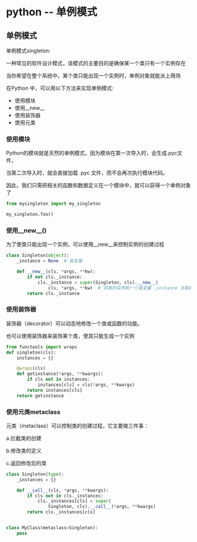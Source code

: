 <div id="metaData" createTime="2020-08-12 09:00:00" category="学习笔记" tags="后端;Python" title="python -- 单例模式"></div>

# python -- 单例模式

## 单例模式

单例模式singleton:

一种常见的软件设计模式，该模式的主要目的是确保某一个类只有一个实例存在

当你希望在整个系统中，某个类只能出现一个实例时，单例对象就能派上用场

在Python 中，可以用以下方法来实现单例模式:
* 使用模块
* 使用__new__
* 使用装饰器
* 使用元类

### 使用模块

Python的模块就是天然的单例模式，因为模块在第一次导入时，会生成.pyc文件，

当第二次导入时，就会直接加载 .pyc 文件，而不会再次执行模块代码。

因此，我们只需把相关的函数和数据定义在一个模块中，就可以获得一个单例对象了

```python
from mysingleton import my_singleton

my_singleton.foo()
```

### 使用__new__()

为了使类只能出现一个实例，可以使用__new__来控制实例的创建过程

```python
class Singleton(object):
    _instance = None  # 类变量

    def __new__(cls, *args, **kw):
        if not cls._instance:
            cls._instance = super(Singleton, cls).__new__(
                cls, *args, **kw)  # 将类的实例和一个类变量 _instance 关联起来
        return cls._instance
```

### 使用装饰器

装饰器（decorator）可以动态地修改一个类或函数的功能。

也可以使用装饰器来装饰某个类，使其只能生成一个实例

```python
from functools import wraps
def singleton(cls):
    instances = {}

    @wraps(cls)
    def getinstance(*args, **kwargs):
        if cls not in instances:
            instances[cls] = cls(*args, **kwargs)
        return instances[cls]
    return getinstance
```

### 使用元类metaclass

元类（metaclass）可以控制类的创建过程，它主要做三件事：

a.拦截类的创建

b.修改类的定义

c.返回修改后的类

```python
class Singleton(type):
    _instances = {}

    def __call__(cls, *args, **kwargs):
        if cls not in cls._instances:
            cls._instances[cls] = super(
                Singleton, cls).__call__(*args, **kwargs)
        return cls._instances[cls]


class MyClass(metaclass=Singleton):
    pass
```